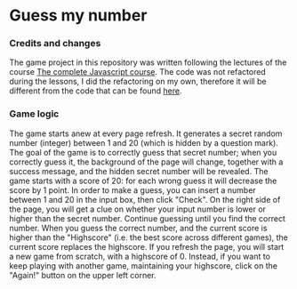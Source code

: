 # Guess my number

### Credits and changes
The game project in this repository was written following the lectures of the course [The complete Javascript course](https://www.udemy.com/course/the-complete-javascript-course/).
The code was not refactored during the lessons, I did the refactoring on my own, therefore it will be different from the code that can be found [here](https://github.com/jonasschmedtmann/complete-javascript-course/tree/master/05-Guess-My-Number/final).

### Game logic
The game starts anew at every page refresh. It generates a secret random number (integer) between 1 and 20 (which is hidden by a question mark). The goal of the game is to correctly guess that secret number; when you correctly guess it, the background of the page will change, together with a success message, and the hidden secret number will be revealed.
The game starts with a score of 20: for each wrong guess it will decrease the score by 1 point.
In order to make a guess, you can insert a number between 1 and 20 in the input box, then click "Check". On the right side of the page, you will get a clue on whether your input number is lower or higher than the secret number. Continue guessing until you find the correct number. When you guess the correct number, and the current score is higher than the "Highscore" (i.e. the best score across different games), the current score replaces the highscore. If you refresh the page, you will start a new game from scratch, with a highscore of 0. Instead, if you want to keep playing with another game, maintaining your highscore, click on the "Again!" button on the upper left corner.
